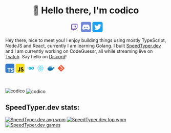 <h1 align="center">👋 Hello there, I'm codico</h1>

<p align="center">
    <a href="https://twitch.tv/codico"><img height="32" width="32" src="https://raw.githubusercontent.com/edent/SuperTinyIcons/master/images/svg/twitch.svg" /></a>
<a href="https://discord.gg/AMbnnN5eep"><img height="32" width="32" src="https://raw.githubusercontent.com/edent/SuperTinyIcons/master/images/svg/discord.svg" /></a>
<a href="https://twitter.com/codicocodes"><img height="32" width="32" src="https://raw.githubusercontent.com/edent/SuperTinyIcons/master/images/svg/twitter.svg" /></a>

</p>

Hey there, nice to meet you! I enjoy building things using mostly TypeScript, NodeJS and React, currently I am learning Golang. I built [SpeedTyper.dev](https://speedtyper.dev) and I am currently working on CodeGuessr, all while streaming live on [Twitch](https://twitch.tv/codico). Say hello on [Discord](https://discord.com/invite/AMbnnN5eep)!

<p align="left">
    <img height="28" width="28" src="https://raw.githubusercontent.com/edent/SuperTinyIcons/master/images/svg/typescript.svg" />
    <img height="28" width="28" src="https://raw.githubusercontent.com/edent/SuperTinyIcons/master/images/svg/javascript.svg" />
    <img height="28" width="28" src="https://raw.githubusercontent.com/edent/SuperTinyIcons/master/images/svg/go.svg" />
    <img height="28" width="28" src="https://raw.githubusercontent.com/edent/SuperTinyIcons/master/images/svg/react.svg" />
    <img height="28" width="28" src="https://raw.githubusercontent.com/edent/SuperTinyIcons/master/images/svg/docker.svg" />
    <img height="28" width="28" src="https://raw.githubusercontent.com/edent/SuperTinyIcons/master/images/svg/git.svg" />
</p>


<p>&nbsp;</p>

<p><img align="left" src="https://github-readme-stats.vercel.app/api/top-langs?username=codicocodes&show_icons=true&locale=en&layout=compact&theme=gotham&card_width=300" alt="codico" /></p>

<p>&nbsp;<img align="center" src="https://github-readme-stats.vercel.app/api?username=codicocodes&show_icons=true&locale=en&theme=gotham&hide=stars&hide_rank=true" alt="codico" /></p>


<h2>SpeedTyper.dev stats:</h2>

[<img src="https://api.speedtyper.dev/users/codicocodes/badges/averagewpm" alt="SpeedTyper.dev avg wpm" height="25">](https://www.speedtyper.dev/profile/codicocodes) 
[<img src="https://api.speedtyper.dev/users/codicocodes/badges/topwpm" alt="SpeedTyper.dev top wpm" height="25">](https://www.speedtyper.dev/profile/codicocodes) 
[<img src="https://api.speedtyper.dev/users/codicocodes/badges/gamecount" alt="SpeedTyper.dev games" height="25">](https://www.speedtyper.dev/profile/codicocodes)
